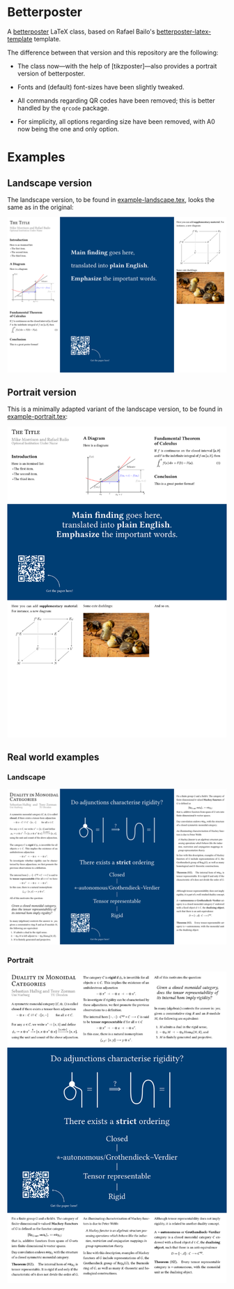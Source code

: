 # Betterposter

A [betterposter][bp] LaTeX class,
based on Rafael Bailo's [betterposter-latex-template][bp-latex] template.

The difference between that version and this repository are the following:

  - The class now—with the help of [tikzposter]—also provides a portrait version of betterposter.

  - Fonts and (default) font-sizes have been slightly tweaked.

  - All commands regarding QR codes have been removed;
    this is better handled by the `qrcode` package.

  - For simplicity,
    all options regarding size have been removed,
    with A0 now being the one and only option.

# Examples

## Landscape version

The landscape version,
to be found in [example-landscape.tex](./example-landscape.tex),
looks the same as in the original:

<img src="./img/example-landscape.png" width="600px" />

## Portrait version

This is a minimally adapted variant of the landscape version,
to be found in [example-portrait.tex](./example-portrait.tex):

<img src="./img/example-portrait.png" width="600px" />

## Real world examples

### Landscape

<img src="./img/real-landscape.png" width="600px" />

### Portrait

<img src="./img/real-portrait.png" width="600px" />

[bp-latex]: https://github.com/rafaelbailo/betterposter-latex-template
[bp]: https://www.youtube.com/watch?v=1RwJbhkCA58&feature=youtu.be
